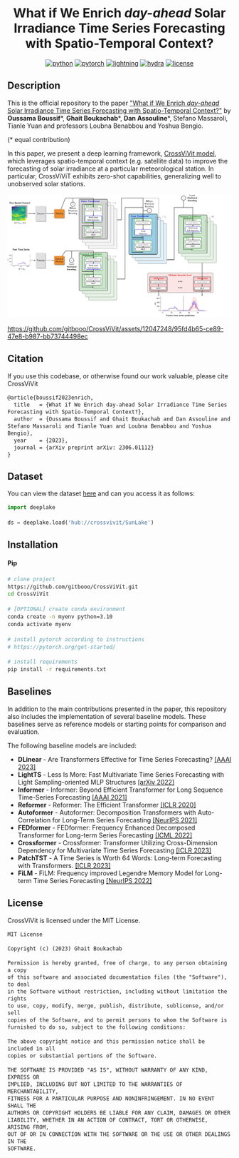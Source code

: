 <div align="center">
  
# What if We Enrich *day-ahead* Solar Irradiance Time Series Forecasting with Spatio-Temporal Context?

[![python](https://img.shields.io/badge/-Python_3.8_%7C_3.9_%7C_3.10-blue?logo=python&logoColor=white)](https://github.com/pre-commit/pre-commit)
[![pytorch](https://img.shields.io/badge/PyTorch_2.0+-ee4c2c?logo=pytorch&logoColor=white)](https://pytorch.org/get-started/locally/)
[![lightning](https://img.shields.io/badge/-Lightning_2.0+-792ee5?logo=pytorchlightning&logoColor=white)](https://pytorchlightning.ai/)
[![hydra](https://img.shields.io/badge/Config-Hydra_1.3-89b8cd)](https://hydra.cc/) 
[![license](https://img.shields.io/badge/License-MIT-green.svg?labelColor=gray)](https://github.com/gitbooo/TSF_context_Eumetsat/blob/neurips_2023/README.md#license)
 
</div>

## Description

This is the official repository to the paper ["What if We Enrich *day-ahead* Solar Irradiance Time Series Forecasting with Spatio-Temporal Context?"](https://arxiv.org/abs/2306.01112) by **Oussama Boussif**\*, **Ghait Boukachab**\*, **Dan Assouline**\*, Stefano Massaroli, Tianle Yuan and professors Loubna Benabbou and Yoshua Bengio.

(* equal contribution)

In this paper, we present a deep learning framework, [CrossViVit model](https://github.com/gitbooo/TSF_context_Eumetsat/blob/neurips_2023/src/models/cross_vivit_bis.py),  which leverages spatio-temporal context (e.g. satellite data) to improve the forecasting of solar irradiance at a particular meteorological station. In particular, CrossViViT exhibits zero-shot capabilities, generalizing well to unobserved solar stations.

![My Image](CrossViViT_fig.png)


https://github.com/gitbooo/CrossViVit/assets/12047248/95fd4b65-ce89-47e8-b987-bb73744498ec


## Citation
If you use this codebase, or otherwise found our work valuable, please cite CrossViVit

```
@article{boussif2023enrich,
  title   = {What if We Enrich day-ahead Solar Irradiance Time Series Forecasting with Spatio-Temporal Context?},
  author  = {Oussama Boussif and Ghait Boukachab and Dan Assouline and Stefano Massaroli and Tianle Yuan and Loubna Benabbou and Yoshua Bengio},
  year    = {2023},
  journal = {arXiv preprint arXiv: 2306.01112}
}
```
## Dataset
You can view the dataset [here](https://app.activeloop.ai/crossvivit/SunLake) and can you access it as follows:
```python
import deeplake

ds = deeplake.load('hub://crossvivit/SunLake')
```
## Installation

#### Pip

```bash
# clone project
https://github.com/gitbooo/CrossViVit.git
cd CrossViVit

# [OPTIONAL] create conda environment
conda create -n myenv python=3.10
conda activate myenv

# install pytorch according to instructions
# https://pytorch.org/get-started/

# install requirements
pip install -r requirements.txt
```

## Baselines

In addition to the main contributions presented in the paper, this repository also includes the implementation of several baseline models. These baselines serve as reference models or starting points for comparison and evaluation.

The following baseline models are included:

  -  **DLinear** - Are Transformers Effective for Time Series Forecasting? [[AAAI 2023]](https://arxiv.org/pdf/2205.13504.pdf)
  -  **LightTS** - Less Is More: Fast Multivariate Time Series Forecasting with Light Sampling-oriented MLP Structures [[arXiv 2022]](https://arxiv.org/abs/2207.01186)
  -  **Informer** - Informer: Beyond Efficient Transformer for Long Sequence Time-Series Forecasting [[AAAI 2021]](https://arxiv.org/abs/2012.07436) 
  -  **Reformer** - Reformer: The Efficient Transformer [[ICLR 2020]](https://arxiv.org/abs/2001.04451)
  -  **Autoformer** - Autoformer: Decomposition Transformers with Auto-Correlation for Long-Term Series Forecasting [[NeurIPS 2021]](https://arxiv.org/abs/2106.13008)
  -  **FEDformer** - FEDformer: Frequency Enhanced Decomposed Transformer for Long-term Series Forecasting [[ICML 2022]](https://arxiv.org/abs/2201.12740) 
  -  **Crossformer** - Crossformer: Transformer Utilizing Cross-Dimension Dependency for Multivariate Time Series Forecasting [[ICLR 2023]](https://openreview.net/forum?id=vSVLM2j9eie)
  -  **PatchTST** - A Time Series is Worth 64 Words: Long-term Forecasting with Transformers. [[ICLR 2023]](https://arxiv.org/abs/2211.14730)
  -  **FiLM** - FiLM: Frequency improved Legendre Memory Model for Long-term Time Series Forecasting [[NeurIPS 2022]](https://arxiv.org/abs/2205.08897)
  
## License

CrossViVit is licensed under the MIT License.

```
MIT License

Copyright (c) (2023) Ghait Boukachab

Permission is hereby granted, free of charge, to any person obtaining a copy
of this software and associated documentation files (the "Software"), to deal
in the Software without restriction, including without limitation the rights
to use, copy, modify, merge, publish, distribute, sublicense, and/or sell
copies of the Software, and to permit persons to whom the Software is
furnished to do so, subject to the following conditions:

The above copyright notice and this permission notice shall be included in all
copies or substantial portions of the Software.

THE SOFTWARE IS PROVIDED "AS IS", WITHOUT WARRANTY OF ANY KIND, EXPRESS OR
IMPLIED, INCLUDING BUT NOT LIMITED TO THE WARRANTIES OF MERCHANTABILITY,
FITNESS FOR A PARTICULAR PURPOSE AND NONINFRINGEMENT. IN NO EVENT SHALL THE
AUTHORS OR COPYRIGHT HOLDERS BE LIABLE FOR ANY CLAIM, DAMAGES OR OTHER
LIABILITY, WHETHER IN AN ACTION OF CONTRACT, TORT OR OTHERWISE, ARISING FROM,
OUT OF OR IN CONNECTION WITH THE SOFTWARE OR THE USE OR OTHER DEALINGS IN THE
SOFTWARE.
```
